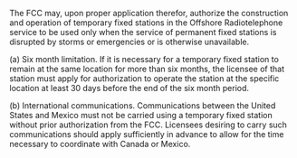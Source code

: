 The FCC may, upon proper application therefor, authorize the construction and operation of temporary fixed stations in the Offshore Radiotelephone service to be used only when the service of permanent fixed stations is disrupted by storms or emergencies or is otherwise unavailable.

(a) Six month limitation. If it is necessary for a temporary fixed station to remain at the same location for more than six months, the licensee of that station must apply for authorization to operate the station at the specific location at least 30 days before the end of the six month period.

(b) International communications. Communications between the United States and Mexico must not be carried using a temporary fixed station without prior authorization from the FCC. Licensees desiring to carry such communications should apply sufficiently in advance to allow for the time necessary to coordinate with Canada or Mexico.

